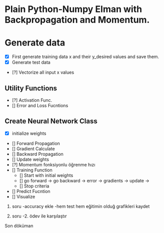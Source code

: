 # Plain Python-Numpy Elman with Backpropagation and Momentum.


# Generate data

- [x] First generate training data x and their y_desired values and save them.
- [x] Generate test data

- [?] Vectorize all input x values

## Utility Functions

- [?] Activation Func.
- [] Error and Loss Fucntions

## Create Neural Network Class

  - [x] initialize  weights
  - [] Forward Propagation
  - [] Gradient Calculate
  - [] Backward Propagation
  - [] Update weights
  - [?] Momentum fonksiyonlu öğrenme hızı
  - [] Training Function
    - [] Start with initial weights
    - [] go forward -> go backward -> error -> gradients -> update ->
    - [] Stop criteria
  - [] Predict Fucntion
  - [] Visualize

  1. soru
     -accuracy ekle
     -hem test hem eğitimin olduğ grafikleri kaydet

  2. soru
     -2. ödev ile karşılaştır

  Son
  döküman
